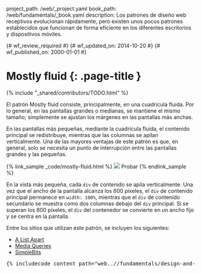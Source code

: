 project_path: /web/_project.yaml
book_path: /web/fundamentals/_book.yaml
description: Los patrones de diseño web receptivos evolucionan rápidamente, pero existen unos pocos patrones establecidos que funcionan de forma eficiente en los diferentes escritorios y dispositivos móviles.

{# wf_review_required #}
{# wf_updated_on: 2014-10-20 #}
{# wf_published_on: 2000-01-01 #}

# Mostly fluid {: .page-title }

{% include "_shared/contributors/TODO.html" %}



El patrón Mostly fluid consiste, principalmente, en una cuadrícula fluida.  Por lo general, en las pantallas grandes o medianas, se mantiene el mismo tamaño; simplemente se ajustan los márgenes en las pantallas más anchas.

En las pantallas más pequeñas, mediante la cuadrícula fluida, el contenido principal se redistribuye,
mientras que las columnas se apilan verticalmente.  Una de las mayores ventajas de este patrón es
que, en general, solo se necesita un punto de interrupción entre las pantallas grandes y las
pequeñas.

{% link_sample _code/mostly-fluid.html %}
  <img src="imgs/mostly-fluid.svg">
  Probar
{% endlink_sample %}

En la vista más pequeña, cada `div` de contenido se apila verticalmente.  Una vez que el ancho de la pantalla
alcanza los 600 píxeles, el `div` de contenido principal permanece en `width: 100%`, mientras que el
 `div` de contenido secundario se muestra como dos columnas debajo del `div` principal.  Si se superan los
800 píxeles, el `div` del contenedor se convierte en un ancho fijo y se centra en la pantalla.

Entre los sitios que utilizan este patrón, se incluyen los siguientes:

 * [A List Apart](http://mediaqueri.es/ala/)
 * [Media Queries](http://mediaqueri.es/)
 * [SimpleBits](http://simplebits.com/)


<pre class="prettyprint">
{% includecode content_path="web..//fundamentals/design-and-ui/responsive/patterns/_code/mostly-fluid.html" region_tag="mfluid" lang=css %}
</pre>


